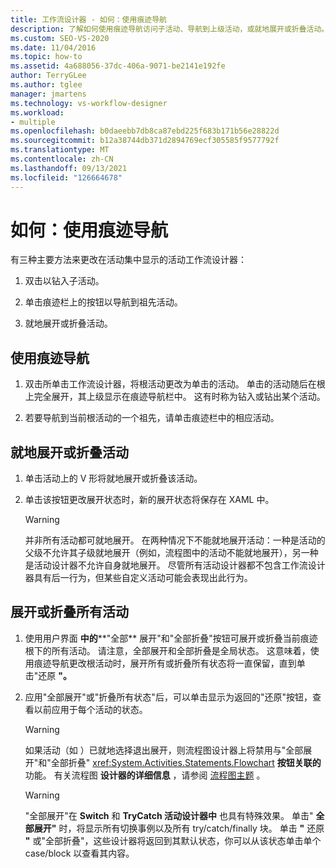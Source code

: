 ```yaml
---
title: 工作流设计器 - 如何：使用痕迹导航
description: 了解如何使用痕迹导航访问子活动、导航到上级活动，或就地展开或折叠活动。
ms.custom: SEO-VS-2020
ms.date: 11/04/2016
ms.topic: how-to
ms.assetid: 4a688056-37dc-406a-9071-be2141e192fe
author: TerryGLee
ms.author: tglee
manager: jmartens
ms.technology: vs-workflow-designer
ms.workload:
- multiple
ms.openlocfilehash: b0daeebb7db8ca87ebd225f683b171b56e28822d
ms.sourcegitcommit: b12a38744db371d2894769ecf305585f9577792f
ms.translationtype: MT
ms.contentlocale: zh-CN
ms.lasthandoff: 09/13/2021
ms.locfileid: "126664678"
---
```

# <a name="how-to-use-breadcrumb-navigation"></a>如何：使用痕迹导航

有三种主要方法来更改在活动集中显示的活动工作流设计器：

1. 双击以钻入子活动。

2. 单击痕迹栏上的按钮以导航到祖先活动。

3. 就地展开或折叠活动。

## <a name="using-breadcrumb-navigation"></a>使用痕迹导航

1. 双击所单击工作流设计器，将根活动更改为单击的活动。 单击的活动随后在根上完全展开，其上级显示在痕迹导航栏中。 这有时称为钻入或钻出某个活动。

2. 若要导航到当前根活动的一个祖先，请单击痕迹栏中的相应活动。

## <a name="expanding-or-collapsing-an-activity-in-place"></a>就地展开或折叠活动

1. 单击活动上的 V 形将就地展开或折叠该活动。

2. 单击该按钮更改展开状态时，新的展开状态将保存在 XAML 中。

    > [!WARNING]
    > 并非所有活动都可就地展开。 在两种情况下不能就地展开活动：一种是活动的父级不允许其子级就地展开（例如，流程图中的活动不能就地展开），另一种是活动设计器不允许自身就地展开。 尽管所有活动设计器都不包含工作流设计器具有后一行为，但某些自定义活动可能会表现出此行为。

## <a name="expanding-all-or-collapsing-all-activities"></a>展开或折叠所有活动

1. 使用用户界面 **中的****"全部** 展开"和"全部折叠"按钮可展开或折叠当前痕迹根下的所有活动。 请注意，全部展开和全部折叠是全局状态。 这意味着，使用痕迹导航更改根活动时，展开所有或折叠所有状态将一直保留，直到单击"还原 **"。**

2. 应用"全部展开"或"折叠所有状态"后，可以单击显示为返回的"还原"按钮，查看以前应用于每个活动的状态。

    > [!WARNING]
    > 如果活动（如 ）已就地选择退出展开，则流程图设计器上将禁用与"全部展开"和"全部折叠" <xref:System.Activities.Statements.Flowchart> **按钮关联的** 功能。   有关流程图 **设计器的详细信息** ，请参阅 [流程图主题](../workflow-designer/flowchart-activity-designer.md) 。

    > [!WARNING]
    > "全部展开"在 **Switch** 和 **TryCatch 活动设计器中** 也具有特殊效果。 单击" **全部展开"** 时，将显示所有切换事例以及所有 try/catch/finally 块。 单击 **"** 还原 **"** 或"全部折叠"，这些设计器将返回到其默认状态，你可以从该状态单击单个 case/block 以查看其内容。
